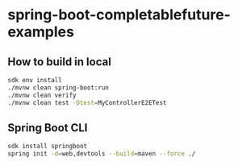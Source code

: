 # spring-boot-completablefuture-examples

## How to build in local

```bash
sdk env install
./mvnw clean spring-boot:run
./mvnw clean verify
./mvnw clean test -Dtest=MyControllerE2ETest
```

## Spring Boot CLI

```bash
sdk install springboot
spring init -d=web,devtools --build=maven --force ./
```
